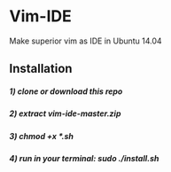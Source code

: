 # Vim-IDE
Make superior vim as IDE in Ubuntu 14.04

## Installation
##### 1) clone or download this repo
##### 2) extract vim-ide-master.zip
##### 3) chmod +x *.sh 
##### 4) run in your terminal: sudo ./install.sh
